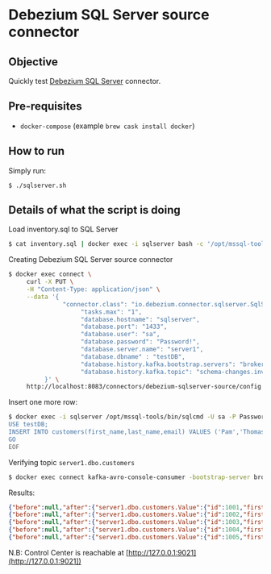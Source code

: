 # Debezium SQL Server source connector

## Objective

Quickly test [Debezium SQL Server](https://docs.confluent.io/current/connect/debezium-connect-sqlserver/index.html#quick-start) connector.

## Pre-requisites

* `docker-compose` (example `brew cask install docker`)



## How to run

Simply run:

```
$ ./sqlserver.sh
```

## Details of what the script is doing


Load inventory.sql to SQL Server

```bash
$ cat inventory.sql | docker exec -i sqlserver bash -c '/opt/mssql-tools/bin/sqlcmd -U sa -P Password!'
```


Creating Debezium SQL Server source connector

```bash
$ docker exec connect \
     curl -X PUT \
     -H "Content-Type: application/json" \
     --data '{
               "connector.class": "io.debezium.connector.sqlserver.SqlServerConnector",
                    "tasks.max": "1",
                    "database.hostname": "sqlserver",
                    "database.port": "1433",
                    "database.user": "sa",
                    "database.password": "Password!",
                    "database.server.name": "server1",
                    "database.dbname" : "testDB",
                    "database.history.kafka.bootstrap.servers": "broker:9092",
                    "database.history.kafka.topic": "schema-changes.inventory"
          }' \
     http://localhost:8083/connectors/debezium-sqlserver-source/config | jq .
```

Insert one more row:

```bash
$ docker exec -i sqlserver /opt/mssql-tools/bin/sqlcmd -U sa -P Password! << EOF
USE testDB;
INSERT INTO customers(first_name,last_name,email) VALUES ('Pam','Thomas','pam@office.com');
GO
EOF
```

Verifying topic `server1.dbo.customers`


```bash
$ docker exec connect kafka-avro-console-consumer -bootstrap-server broker:9092 --property schema.registry.url=http://schema-registry:8081 --topic server1.dbo.customers --from-beginning --max-messages 5
```

Results:

```json
{"before":null,"after":{"server1.dbo.customers.Value":{"id":1001,"first_name":"Sally","last_name":"Thomas","email":"sally.thomas@acme.com"}},"source":{"version":"0.10.0.Final","connector":"sqlserver","name":"server1","ts_ms":1571914675218,"snapshot":{"string":"true"},"db":"testDB","schema":"dbo","table":"customers","change_lsn":null,"commit_lsn":{"string":"00000025:00000448:0003"},"event_serial_no":null},"op":"r","ts_ms":{"long":1571914675223}}
{"before":null,"after":{"server1.dbo.customers.Value":{"id":1002,"first_name":"George","last_name":"Bailey","email":"gbailey@foobar.com"}},"source":{"version":"0.10.0.Final","connector":"sqlserver","name":"server1","ts_ms":1571914675226,"snapshot":{"string":"true"},"db":"testDB","schema":"dbo","table":"customers","change_lsn":null,"commit_lsn":{"string":"00000025:00000448:0003"},"event_serial_no":null},"op":"r","ts_ms":{"long":1571914675226}}
{"before":null,"after":{"server1.dbo.customers.Value":{"id":1003,"first_name":"Edward","last_name":"Walker","email":"ed@walker.com"}},"source":{"version":"0.10.0.Final","connector":"sqlserver","name":"server1","ts_ms":1571914675231,"snapshot":{"string":"true"},"db":"testDB","schema":"dbo","table":"customers","change_lsn":null,"commit_lsn":{"string":"00000025:00000448:0003"},"event_serial_no":null},"op":"r","ts_ms":{"long":1571914675231}}
{"before":null,"after":{"server1.dbo.customers.Value":{"id":1004,"first_name":"Anne","last_name":"Kretchmar","email":"annek@noanswer.org"}},"source":{"version":"0.10.0.Final","connector":"sqlserver","name":"server1","ts_ms":1571914675231,"snapshot":{"string":"last"},"db":"testDB","schema":"dbo","table":"customers","change_lsn":null,"commit_lsn":{"string":"00000025:00000448:0003"},"event_serial_no":null},"op":"r","ts_ms":{"long":1571914675231}}
{"before":null,"after":{"server1.dbo.customers.Value":{"id":1005,"first_name":"Pam","last_name":"Thomas","email":"pam@office.com"}},"source":{"version":"0.10.0.Final","connector":"sqlserver","name":"server1","ts_ms":1571914677337,"snapshot":{"string":"false"},"db":"testDB","schema":"dbo","table":"customers","change_lsn":{"string":"00000025:00000518:0003"},"commit_lsn":{"string":"00000025:00000518:0005"},"event_serial_no":{"long":1}},"op":"c","ts_ms":{"long":1571914683147}}
```


N.B: Control Center is reachable at [http://127.0.0.1:9021](http://127.0.0.1:9021])
